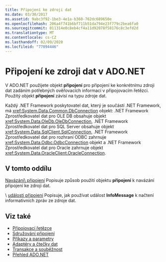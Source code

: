 ```yaml
---
title: Připojení ke zdroji dat
ms.date: 03/30/2017
ms.assetid: 9abc3f92-1be3-4e1a-b360-762dc689650e
ms.openlocfilehash: 206a4f741b6bf711b51da794e23f779c2bea6fa0
ms.sourcegitcommit: 011314e0c8eb4cf4a11d92078f58176c8c3efd2d
ms.translationtype: MT
ms.contentlocale: cs-CZ
ms.lasthandoff: 02/09/2020
ms.locfileid: "77094446"
---
```

# <a name="connecting-to-a-data-source-in-adonet"></a>Připojení ke zdroji dat v ADO.NET

V ADO.NET použijete objekt **připojení** pro připojení ke konkrétnímu zdroji dat zadáním potřebných ověřovacích informací v připojovacím řetězci. Použitý objekt **připojení** závisí na typu zdroje dat.  
  
 Každý .NET Framework poskytovatel dat, který je součástí .NET Framework, má <xref:System.Data.Common.DbConnection> objekt: .NET Framework Zprostředkovatel dat pro OLE DB obsahuje objekt <xref:System.Data.OleDb.OleDbConnection>, .NET Framework Zprostředkovatel dat pro SQL Server obsahuje objekt <xref:System.Data.SqlClient.SqlConnection>, .NET Framework Zprostředkovatel dat pro rozhraní ODBC zahrnuje <xref:System.Data.Odbc.OdbcConnection> objekt a .NET Framework Zprostředkovatel dat pro Oracle zahrnuje objekt <xref:System.Data.OracleClient.OracleConnection>.  
  
## <a name="in-this-section"></a>V tomto oddílu  
 [Navázání\ připojení](establishing-the-connection.md)
 Popisuje způsob použití objektu **připojení** k navázání připojení ke zdroji dat.  
  
 \ [události připojení](connection-events.md)
 Popisuje, jak používat událost **InfoMessage** k načtení informativních zpráv ze zdroje dat.  
  
## <a name="see-also"></a>Viz také

- [Připojovací řetězce](connection-strings.md)
- [Sdružování připojení](connection-pooling.md)
- [Příkazy a parametry](commands-and-parameters.md)
- [Adaptéry a čtečky dat](dataadapters-and-datareaders.md)
- [Transakce a souběžnost](transactions-and-concurrency.md)
- [Přehled ADO.NET](ado-net-overview.md)
